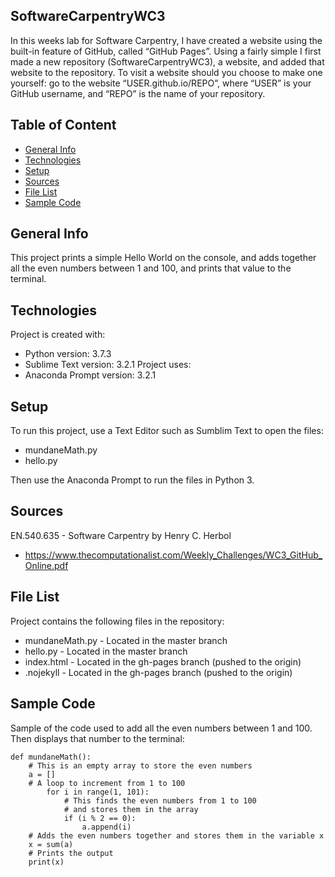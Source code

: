## SoftwareCarpentryWC3
In this weeks lab for Software Carpentry, I have created a website using the built-in feature of GitHub, called “GitHub Pages”. Using a fairly simple I first made a new repository (SoftwareCarpentryWC3), a website, and added that website to the repository. To visit a website should you choose to make one yourself: go to the website “USER.github.io/REPO”, where “USER” is your GitHub username, and “REPO” is the name of
your repository.
## Table of Content
* [General Info](#general-info)
* [Technologies](#technologies)
* [Setup](#setup)
* [Sources](#sources)
* [File List](#file-list)
* [Sample Code](#sample-code)
## General Info
This project prints a simple Hello World on the console, and adds together 
all the even numbers between 1 and 100, and prints that value to the terminal.
## Technologies
Project is created with:
* Python version: 3.7.3
* Sublime Text version: 3.2.1
Project uses:
* Anaconda Prompt version: 3.2.1
## Setup
To run this project, use a Text Editor such as Sumblim Text to open the files:
* mundaneMath.py 
* hello.py <br>

Then use the Anaconda Prompt to run the files in Python 3.
## Sources
EN.540.635 - Software Carpentry by Henry C. Herbol
* https://www.thecomputationalist.com/Weekly_Challenges/WC3_GitHub_Online.pdf
## File List
Project contains the following files in the repository:
* mundaneMath.py - Located in the master branch
* hello.py - Located in the master branch
* index.html - Located in the gh-pages branch (pushed to the origin)
* .nojekyll - Located in the gh-pages branch (pushed to the origin)
## Sample Code
Sample of the code used to add all the even numbers between 1 and 100. 
Then displays that number to the terminal:

    def mundaneMath():           
        # This is an empty array to store the even numbers  
        a = []  
        # A loop to increment from 1 to 100  
            for i in range(1, 101):  
                # This finds the even numbers from 1 to 100  
                # and stores them in the array  
                if (i % 2 == 0):  
                    a.append(i)  
        # Adds the even numbers together and stores them in the variable x 
        x = sum(a)  
        # Prints the output  
        print(x)  

